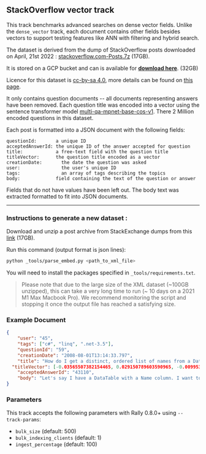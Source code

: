 ## StackOverflow vector track

This track benchmarks advanced searches on dense vector fields. Unlike the
`dense_vector` track, each document contains other fields besides vectors to
support testing features like ANN with filtering and hybrid search.

The dataset is derived from the dump of StackOverflow posts downloaded on April, 21st 2022 : 
[stackoverflow.com-Posts.7z](https://archive.org/download/stackexchange/stackoverflow.com-Posts.7z) (17GB).

It is stored on a GCP bucket and can is available for  **[download here](gs://ml-data-nlp-enriched/stack-overflow-posts/enrichment-sentence-transformers-multi-qa-mpnet-base-cos-v1/so_2M_embeddedquestions.jsonl)**. (32GB)

Licence for this dataset is [cc-by-sa 4.0](https://creativecommons.org/licenses/by-sa/4.0/), more details can be found on [this page](https://archive.org/details/stackexchange).

It only contains question documents -- all documents representing answers have
been removed. Each question title was encoded into a vector using the sentence
transformer model
[multi-qa-mpnet-base-cos-v1](https://huggingface.co/sentence-transformers/multi-qa-mpnet-base-cos-v1). There 2 Million encoded questions in this dataset.

Each post is formatted into a JSON document with the following fields:

	questionId:	      a unique ID
	acceptedAnswerId: the unique ID of the answer accepted for question
	title:	          a free-text field with the question title  
	titleVector:      the question title encoded as a vector
	creationDate:	    the date the question was asked
	user:	            the user's unique ID
	tags:	            an array of tags describing the topics
    body:             field containing the text of the question or answer

Fields that do not have values have been left out. The body text was extracted
formatted to fit into JSON documents.


----
### Instructions to generate a new dataset :

Download and unzip a post archive from StackExchange dumps from this [link](https://archive.org/download/stackexchange/stackoverflow.com-Posts.7z) (17GB).

Run this command  (output format is json lines): 
```bash
python _tools/parse_embed.py <path_to_xml_file>
```

You will need to install the packages specified in `_tools/requirements.txt`.


> Please note that due to the large size of the XML dataset (~100GB unzipped), this can take a very long time to run (~ 10 days on a 2021 M1 Max Macbook Pro). 
We recommend monitoring the script and stopping it once the output file has reached a satisfying size.

### Example Document

```json
{
	"user": "45",
	"tags": ["c#", "linq", ".net-3.5"],
	"questionId": "59",
	"creationDate": "2008-08-01T13:14:33.797",
	"title": "How do I get a distinct, ordered list of names from a DataTable using LINQ?",
  "titleVector": [-0.03565507382154465, 0.029150789603590965, -0.009953430853784084, ...],
	"acceptedAnswerId": "43110",
	"body": "Let's say I have a DataTable with a Name column. I want to have a collection of the unique names ordered alphabetically. The following query ignores the order by clause. var names = (from DataRow dr in dataTable.Rows orderby (string)dr[\"Name\"] select (string)dr[\"Name\"]).Distinct(); Why does the orderby not get enforced? "
}
```

### Parameters

This track accepts the following parameters with Rally 0.8.0+ using `--track-params`:

* `bulk_size` (default: 500)
* `bulk_indexing_clients` (default: 1)
* `ingest_percentage` (default: 100)
